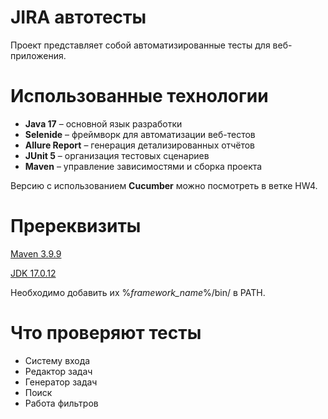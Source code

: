 # JIRA автотесты

Проект представляет собой автоматизированные тесты для веб-приложения.

# Использованные технологии

- **Java 17** – основной язык разработки
- **Selenide** – фреймворк для автоматизации веб-тестов
- **Allure Report** – генерация детализированных отчётов
- **JUnit 5** – организация тестовых сценариев
- **Maven** – управление зависимостями и сборка проекта

Версию с использованием **Cucumber** можно посмотреть в ветке HW4.

# Пререквизиты

[Maven 3.9.9](https://dlcdn.apache.org/maven/maven-3/3.9.9/binaries/apache-maven-3.9.9-bin.zip)

[JDK 17.0.12](https://www.oracle.com/java/technologies/javase/jdk17-archive-downloads.html)

Необходимо добавить их %_framework_name_%/bin/ в PATH.

# Что проверяют тесты

- Систему входа
- Редактор задач
- Генератор задач
- Поиск
- Работа фильтров